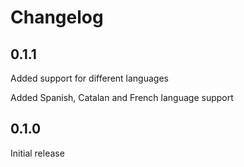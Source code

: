 # Changelog #

## 0.1.1 ##
Added support for different languages

Added Spanish, Catalan and French language support

## 0.1.0 ##
Initial release